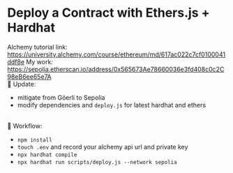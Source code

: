 # Deploy a Contract with Ethers.js + Hardhat
Alchemy tutorial link: https://university.alchemy.com/course/ethereum/md/617ac022c7cf0100041ddf8e
My work: https://sepolia.etherscan.io/address/0x565673Ae78660036e3fd408c0c2C98eB6ee65e7A
</br> 🚀 Update:
- mitigate from Göerli to Sepolia
- modify dependencies and `deploy.js` for latest hardhat and ethers

</br> 🔄 Workflow:
- `npm install`
- `touch .env` and record your alchemy api url and private key
- `npx hardhat compile`
- `npx hardhat run scripts/deploy.js --network sepolia`